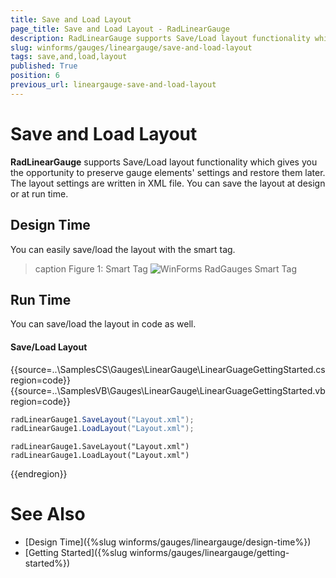```yaml
---
title: Save and Load Layout
page_title: Save and Load Layout - RadLinearGauge
description: RadLinearGauge supports Save/Load layout functionality which gives you the opportunity to preserve gauge elements' settings and restore them later. The layout settings are written in XML file.
slug: winforms/gauges/lineargauge/save-and-load-layout
tags: save,and,load,layout
published: True
position: 6
previous_url: lineargauge-save-and-load-layout
---
```


# Save and Load Layout

__RadLinearGauge__ supports Save/Load layout functionality which gives you the opportunity to preserve gauge elements' settings and restore them later. The layout settings are written in XML file. You can save the layout at design or at run time.
      

## Design Time

You can easily save/load the layout with the smart tag.

>caption Figure 1: Smart Tag
![WinForms RadGauges Smart Tag](images/lineargauge-save-and-load-layout001.png)

## Run Time

You can save/load the layout in code as well. 

#### Save/Load Layout

{{source=..\SamplesCS\Gauges\LinearGauge\LinearGuageGettingStarted.cs region=code}} 
{{source=..\SamplesVB\Gauges\LinearGauge\LinearGuageGettingStarted.vb region=code}} 

````C#
radLinearGauge1.SaveLayout("Layout.xml");
radLinearGauge1.LoadLayout("Layout.xml");

````
````VB.NET
radLinearGauge1.SaveLayout("Layout.xml")
radLinearGauge1.LoadLayout("Layout.xml")

````

{{endregion}} 

# See Also

* [Design Time]({%slug winforms/gauges/lineargauge/design-time%})
* [Getting Started]({%slug winforms/gauges/lineargauge/getting-started%})


